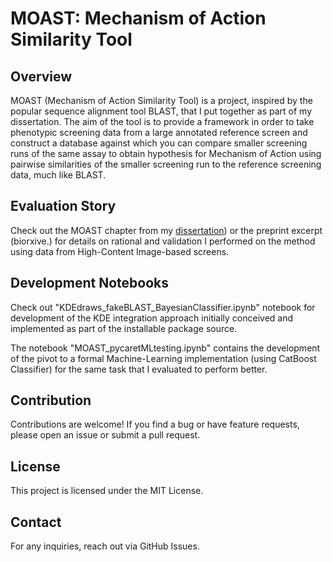 # MOAST: Mechanism of Action Similarity Tool

## Overview

MOAST (Mechanism of Action Similarity Tool) is a project, inspired by the popular sequence alignment tool BLAST, that I put together as part of my dissertation. The aim of the tool is to provide a framework in order to take phenotypic screening data from a large annotated reference screen and construct a database against which you can compare smaller screening runs of the same assay to obtain hypothesis for  Mechanism of Action using pairwise similarities of the smaller screening run to the reference screening data, much like BLAST.

## Evaluation Story

Check out the MOAST chapter from my [dissertation](https://escholarship.org/uc/item/572197kr)) or the preprint excerpt (biorxive.) for details on rational and validation I performed on the method using data from High-Content Image-based screens.

## Development Notebooks

Check out "KDEdraws\_fakeBLAST\_BayesianClassifier.ipynb" notebook for development of the KDE integration approach initially conceived and implemented as part of the installable package source.

The notebook "MOAST\_pycaretMLtesting.ipynb" contains the development of the pivot to a formal Machine-Learning implementation (using CatBoost Classifier) for the same task that I evaluated to perform better.

## Contribution

Contributions are welcome! If you find a bug or have feature requests, please open an issue or submit a pull request.

## License

This project is licensed under the MIT License.

## Contact

For any inquiries, reach out via GitHub Issues.
